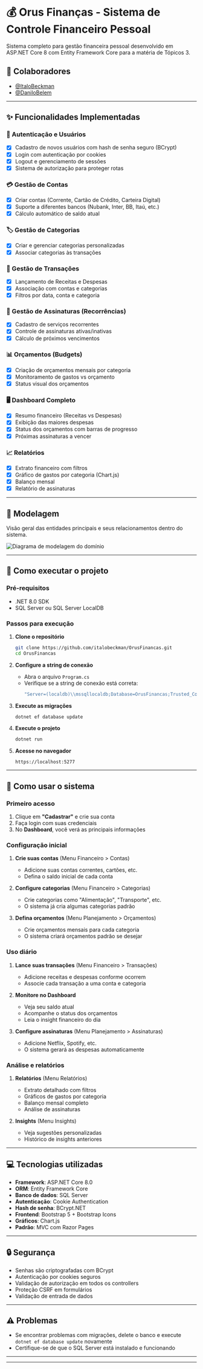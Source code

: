 # 💰 Orus Finanças - Sistema de Controle Financeiro Pessoal

Sistema completo para gestão financeira pessoal desenvolvido em ASP.NET Core 8 com Entity Framework Core para a matéria de Tópicos 3.

## 👥 Colaboradores

- [@ItaloBeckman](https://github.com/italobeckman)
- [@DaniloBelem](https://github.com/DaniloBelem09-0-0) 

-----

## ✨ Funcionalidades Implementadas

### 🔐 Autenticação e Usuários

  - [x] Cadastro de novos usuários com hash de senha seguro (BCrypt)
  - [x] Login com autenticação por cookies
  - [x] Logout e gerenciamento de sessões
  - [x] Sistema de autorização para proteger rotas

### 💳 Gestão de Contas

  - [x] Criar contas (Corrente, Cartão de Crédito, Carteira Digital)
  - [x] Suporte a diferentes bancos (Nubank, Inter, BB, Itaú, etc.)
  - [x] Cálculo automático de saldo atual

### 🏷️ Gestão de Categorias

  - [x] Criar e gerenciar categorias personalizadas
  - [x] Associar categorias às transações

### 📝 Gestão de Transações

  - [x] Lançamento de Receitas e Despesas
  - [x] Associação com contas e categorias
  - [x] Filtros por data, conta e categoria

### 🔄 Gestão de Assinaturas (Recorrências)

  - [x] Cadastro de serviços recorrentes
  - [x] Controle de assinaturas ativas/inativas
  - [x] Cálculo de próximos vencimentos

### 📊 Orçamentos (Budgets)

  - [x] Criação de orçamentos mensais por categoria
  - [x] Monitoramento de gastos vs orçamento
  - [x] Status visual dos orçamentos

### 🖥️ Dashboard Completo

  - [x] Resumo financeiro (Receitas vs Despesas)
  - [x] Exibição das maiores despesas
  - [x] Status dos orçamentos com barras de progresso
  - [x] Próximas assinaturas a vencer

### 📈 Relatórios

  - [x] Extrato financeiro com filtros
  - [x] Gráfico de gastos por categoria (Chart.js)
  - [x] Balanço mensal
  - [x] Relatório de assinaturas

-----

## 🧭 Modelagem

Visão geral das entidades principais e seus relacionamentos dentro do sistema.

![Diagrama de modelagem do domínio](docs/uml/modelagem.png)

-----

## 🚀 Como executar o projeto

### Pré-requisitos

  - .NET 8.0 SDK
  - SQL Server ou SQL Server LocalDB

### Passos para execução

1.  **Clone o repositório**

    ```bash
    git clone https://github.com/italobeckman/OrusFinancas.git
    cd OrusFinancas
    ```

2.  **Configure a string de conexão**

      - Abra o arquivo `Program.cs`
      - Verifique se a string de conexão está correta:
        ```csharp
        "Server=(localdb)\\mssqllocaldb;Database=OrusFinancas;Trusted_Connection=True;"
        ```

3.  **Execute as migrações**

    ```bash
    dotnet ef database update
    ```

4.  **Execute o projeto**

    ```bash
    dotnet run
    ```

5.  **Acesse no navegador**

    ```
    https://localhost:5277
    ```

-----

## 📖 Como usar o sistema

### Primeiro acesso

1.  Clique em **"Cadastrar"** e crie sua conta
2.  Faça login com suas credenciais
3.  No **Dashboard**, você verá as principais informações

### Configuração inicial

1.  **Crie suas contas** (Menu Financeiro \> Contas)

      - Adicione suas contas correntes, cartões, etc.
      - Defina o saldo inicial de cada conta

2.  **Configure categorias** (Menu Financeiro \> Categorias)

      - Crie categorias como "Alimentação", "Transporte", etc.
      - O sistema já cria algumas categorias padrão

3.  **Defina orçamentos** (Menu Planejamento \> Orçamentos)

      - Crie orçamentos mensais para cada categoria
      - O sistema criará orçamentos padrão se desejar

### Uso diário

1.  **Lance suas transações** (Menu Financeiro \> Transações)

      - Adicione receitas e despesas conforme ocorrem
      - Associe cada transação a uma conta e categoria

2.  **Monitore no Dashboard**

      - Veja seu saldo atual
      - Acompanhe o status dos orçamentos
      - Leia o insight financeiro do dia

3.  **Configure assinaturas** (Menu Planejamento \> Assinaturas)

      - Adicione Netflix, Spotify, etc.
      - O sistema gerará as despesas automaticamente

### Análise e relatórios

1.  **Relatórios** (Menu Relatórios)

      - Extrato detalhado com filtros
      - Gráficos de gastos por categoria
      - Balanço mensal completo
      - Análise de assinaturas

2.  **Insights** (Menu Insights)

      - Veja sugestões personalizadas
      - Histórico de insights anteriores

-----

## 💻 Tecnologias utilizadas

  - **Framework**: ASP.NET Core 8.0
  - **ORM**: Entity Framework Core
  - **Banco de dados**: SQL Server
  - **Autenticação**: Cookie Authentication
  - **Hash de senha**: BCrypt.NET
  - **Frontend**: Bootstrap 5 + Bootstrap Icons
  - **Gráficos**: Chart.js
  - **Padrão**: MVC com Razor Pages

-----

## 🔒 Segurança

  - Senhas são criptografadas com BCrypt
  - Autenticação por cookies seguros
  - Validação de autorização em todos os controllers
  - Proteção CSRF em formulários
  - Validação de entrada de dados

-----

## ⚠️ Problemas

  - Se encontrar problemas com migrações, delete o banco e execute `dotnet ef database update` novamente
  - Certifique-se de que o SQL Server está instalado e funcionando

-----

-----
